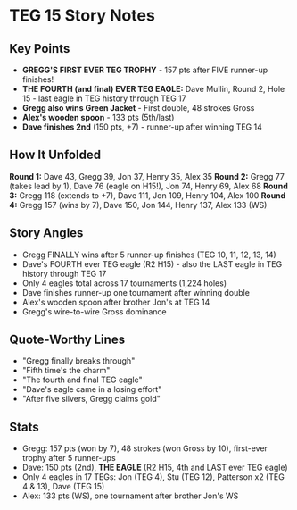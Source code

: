 # TEG 15 Story Notes

## Key Points
- **GREGG'S FIRST EVER TEG TROPHY** - 157 pts after FIVE runner-up finishes!
- **THE FOURTH (and final) EVER TEG EAGLE:** Dave Mullin, Round 2, Hole 15 - last eagle in TEG history through TEG 17
- **Gregg also wins Green Jacket** - First double, 48 strokes Gross
- **Alex's wooden spoon** - 133 pts (5th/last)
- **Dave finishes 2nd** (150 pts, +7) - runner-up after winning TEG 14

## How It Unfolded
**Round 1:** Dave 43, Gregg 39, Jon 37, Henry 35, Alex 35
**Round 2:** Gregg 77 (takes lead by 1), Dave 76 (eagle on H15!), Jon 74, Henry 69, Alex 68
**Round 3:** Gregg 118 (extends to +7), Dave 111, Jon 109, Henry 104, Alex 100
**Round 4:** Gregg 157 (wins by 7), Dave 150, Jon 144, Henry 137, Alex 133 (WS)

## Story Angles
- Gregg FINALLY wins after 5 runner-up finishes (TEG 10, 11, 12, 13, 14)
- Dave's FOURTH ever TEG eagle (R2 H15) - also the LAST eagle in TEG history through TEG 17
- Only 4 eagles total across 17 tournaments (1,224 holes)
- Dave finishes runner-up one tournament after winning double
- Alex's wooden spoon after brother Jon's at TEG 14
- Gregg's wire-to-wire Gross dominance

## Quote-Worthy Lines
- "Gregg finally breaks through"
- "Fifth time's the charm"
- "The fourth and final TEG eagle"
- "Dave's eagle came in a losing effort"
- "After five silvers, Gregg claims gold"

## Stats
- Gregg: 157 pts (won by 7), 48 strokes (won Gross by 10), first-ever trophy after 5 runner-ups
- Dave: 150 pts (2nd), **THE EAGLE** (R2 H15, 4th and LAST ever TEG eagle)
- Only 4 eagles in 17 TEGs: Jon (TEG 4), Stu (TEG 12), Patterson x2 (TEG 4 & 13), Dave (TEG 15)
- Alex: 133 pts (WS), one tournament after brother Jon's WS
